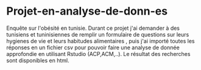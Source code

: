 # Projet-en-analyse-de-donn-es
Enquête sur l'obésité en tunisie.
Durant ce projet j'ai demander à des tunisiens et tuninisiennes de  remplir un formulaire de questions sur leurs hygienes de vie et  leurs habitudes alimentaires , puis j'ai importé toutes les réponses en un fichier csv pour pouvoir faire une analyse de donnée approfondie en utilisant Rstudio (ACP,ACM,..). Le résultat des recherches sont disponibles en html. 

